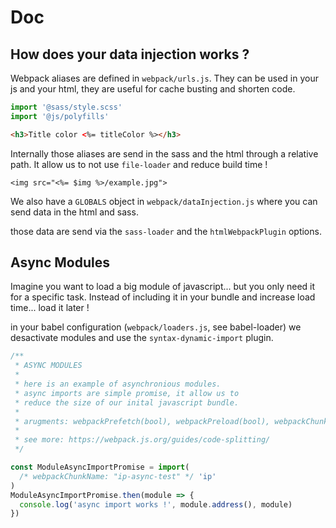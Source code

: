 # Doc

## How does your data injection works ?

Webpack aliases are defined in `webpack/urls.js`. They can be used in your js and your html,
they are useful for cache busting and shorten code.

```javascript
import '@sass/style.scss'
import '@js/polyfills'
```

```html
<h3>Title color <%= titleColor %></h3>
```

Internally those aliases are send in the sass and the html through a relative path.
It allow us to not use `file-loader` and reduce build time !

```ejs
<img src="<%= $img %>/example.jpg">
```

We also have a `GLOBALS` object in `webpack/dataInjection.js` where you can send data
in the html and sass.

those data are send via the `sass-loader` and the `htmlWebpackPlugin` options.

## Async Modules

Imagine you want to load a big module of javascript... but you only need it for a specific task.
Instead of including it in your bundle and increase load time... load it later !

in your babel configuration (`webpack/loaders.js`, see babel-loader) we desactivate modules and use the `syntax-dynamic-import` plugin.

```javascript
/**
 * ASYNC MODULES
 *
 * here is an example of asynchronious modules.
 * async imports are simple promise, it allow us to
 * reduce the size of our inital javascript bundle.
 *
 * arugments: webpackPrefetch(bool), webpackPreload(bool), webpackChunkName(string)
 *
 * see more: https://webpack.js.org/guides/code-splitting/
 */

const ModuleAsyncImportPromise = import(
  /* webpackChunkName: "ip-async-test" */ 'ip'
)
ModuleAsyncImportPromise.then(module => {
  console.log('async import works !', module.address(), module)
})
```